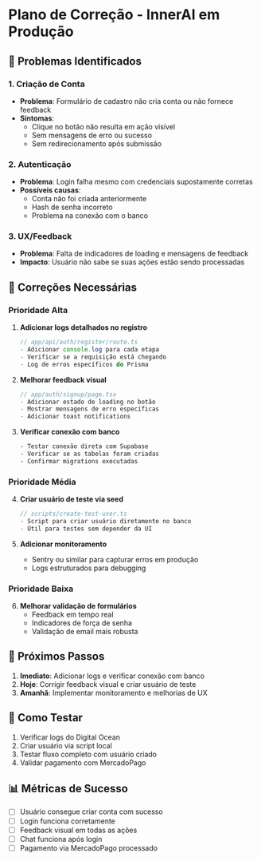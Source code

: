 # Plano de Correção - InnerAI em Produção

## 🐛 Problemas Identificados

### 1. Criação de Conta
- **Problema**: Formulário de cadastro não cria conta ou não fornece feedback
- **Sintomas**: 
  - Clique no botão não resulta em ação visível
  - Sem mensagens de erro ou sucesso
  - Sem redirecionamento após submissão

### 2. Autenticação
- **Problema**: Login falha mesmo com credenciais supostamente corretas
- **Possíveis causas**:
  - Conta não foi criada anteriormente
  - Hash de senha incorreto
  - Problema na conexão com o banco

### 3. UX/Feedback
- **Problema**: Falta de indicadores de loading e mensagens de feedback
- **Impacto**: Usuário não sabe se suas ações estão sendo processadas

## 🔧 Correções Necessárias

### Prioridade Alta

1. **Adicionar logs detalhados no registro**
   ```typescript
   // app/api/auth/register/route.ts
   - Adicionar console.log para cada etapa
   - Verificar se a requisição está chegando
   - Log de erros específicos do Prisma
   ```

2. **Melhorar feedback visual**
   ```typescript
   // app/auth/signup/page.tsx
   - Adicionar estado de loading no botão
   - Mostrar mensagens de erro específicas
   - Adicionar toast notifications
   ```

3. **Verificar conexão com banco**
   ```bash
   - Testar conexão direta com Supabase
   - Verificar se as tabelas foram criadas
   - Confirmar migrations executadas
   ```

### Prioridade Média

4. **Criar usuário de teste via seed**
   ```typescript
   // scripts/create-test-user.ts
   - Script para criar usuário diretamente no banco
   - Útil para testes sem depender da UI
   ```

5. **Adicionar monitoramento**
   - Sentry ou similar para capturar erros em produção
   - Logs estruturados para debugging

### Prioridade Baixa

6. **Melhorar validação de formulários**
   - Feedback em tempo real
   - Indicadores de força de senha
   - Validação de email mais robusta

## 📝 Próximos Passos

1. **Imediato**: Adicionar logs e verificar conexão com banco
2. **Hoje**: Corrigir feedback visual e criar usuário de teste
3. **Amanhã**: Implementar monitoramento e melhorias de UX

## 🚀 Como Testar

1. Verificar logs do Digital Ocean
2. Criar usuário via script local
3. Testar fluxo completo com usuário criado
4. Validar pagamento com MercadoPago

## 📊 Métricas de Sucesso

- [ ] Usuário consegue criar conta com sucesso
- [ ] Login funciona corretamente
- [ ] Feedback visual em todas as ações
- [ ] Chat funciona após login
- [ ] Pagamento via MercadoPago processado